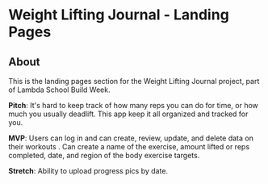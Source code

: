 # Weight Lifting Journal - Landing Pages

## About

This is the landing pages section for the Weight Lifting Journal project, part of Lambda School Build Week.

**Pitch**: It's hard to keep track of how many reps you can do for time, or how much you usually deadlift. This app keep it all organized and tracked for you.

**MVP**: Users can log in and can create, review, update, and delete data on their workouts . Can create a name of the exercise, amount lifted or reps completed, date, and region of the body exercise targets.

**Stretch**: Ability to upload progress pics by date.
